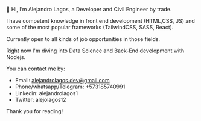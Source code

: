 👋 Hi, I’m Alejandro Lagos, a Developer and Civil Engineer by trade.

I have competent knowledge in front end development (HTML,CSS, JS) and some of the most popular frameworks (TailwindCSS, SASS, React). 

Currently open to all kinds of job opportunities in those fields. 

Right now I'm diving into Data Science and Back-End development with Nodejs. 


You can contact me by:
- Email: alejandrolagos.dev@gmail.com
- Phone/whatsapp/Telegram: +573185740991
- Linkedin: alejandrolagos1
- Twitter: alejolagos12

Thank you for reading!



